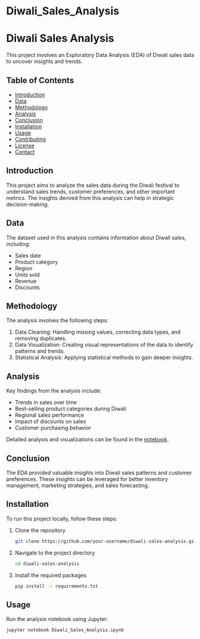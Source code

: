 # Diwali_Sales_Analysis
# Diwali Sales Analysis

This project involves an Exploratory Data Analysis (EDA) of Diwali sales data to uncover insights and trends.

## Table of Contents
- [Introduction](#introduction)
- [Data](#data)
- [Methodology](#methodology)
- [Analysis](#analysis)
- [Conclusion](#conclusion)
- [Installation](#installation)
- [Usage](#usage)
- [Contributing](#contributing)
- [License](#license)
- [Contact](#contact)

## Introduction
This project aims to analyze the sales data during the Diwali festival to understand sales trends, customer preferences, and other important metrics. The insights derived from this analysis can help in strategic decision-making.

## Data
The dataset used in this analysis contains information about Diwali sales, including:
- Sales date
- Product category
- Region
- Units sold
- Revenue
- Discounts

## Methodology
The analysis involves the following steps:
1. Data Cleaning: Handling missing values, correcting data types, and removing duplicates.
2. Data Visualization: Creating visual representations of the data to identify patterns and trends.
3. Statistical Analysis: Applying statistical methods to gain deeper insights.

## Analysis
Key findings from the analysis include:
- Trends in sales over time
- Best-selling product categories during Diwali
- Regional sales performance
- Impact of discounts on sales
- Customer purchasing behavior

Detailed analysis and visualizations can be found in the [notebook](link-to-your-notebook).

## Conclusion
The EDA provided valuable insights into Diwali sales patterns and customer preferences. These insights can be leveraged for better inventory management, marketing strategies, and sales forecasting.

## Installation
To run this project locally, follow these steps:

1. Clone the repository
    ```bash
    git clone https://github.com/your-username/diwali-sales-analysis.git
    ```
2. Navigate to the project directory
    ```bash
    cd diwali-sales-analysis
    ```
3. Install the required packages
    ```bash
    pip install -r requirements.txt
    ```

## Usage
Run the analysis notebook using Jupyter:
```bash
jupyter notebook Diwali_Sales_Analysis.ipynb
